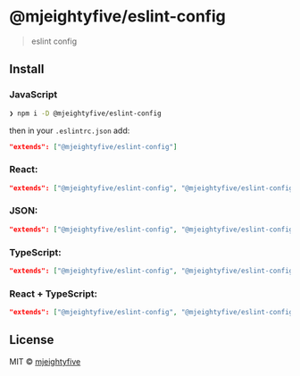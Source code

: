 # @mjeightyfive/eslint-config

> eslint config

## Install

### JavaScript

```sh
❯ npm i -D @mjeightyfive/eslint-config
```

then in your `.eslintrc.json` add:

```json
"extends": ["@mjeightyfive/eslint-config"]
```

### React:

```json
"extends": ["@mjeightyfive/eslint-config", "@mjeightyfive/eslint-config/react"]
```

### JSON:

```json
"extends": ["@mjeightyfive/eslint-config", "@mjeightyfive/eslint-config/json"]
```

### TypeScript:

```json
"extends": ["@mjeightyfive/eslint-config", "@mjeightyfive/eslint-config/typescript"]
```

### React + TypeScript:

```json
"extends": ["@mjeightyfive/eslint-config", "@mjeightyfive/eslint-config/react", "@mjeightyfive/eslint-config/typescript"]
```

## License

MIT © [mjeightyfive](https://mje.fi)
